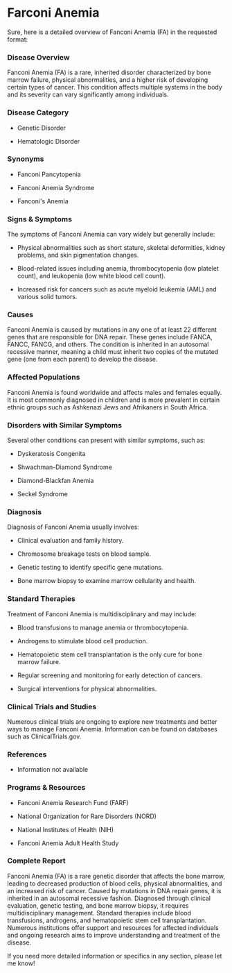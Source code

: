 # Farconi Anemia
Sure, here is a detailed overview of Fanconi Anemia (FA) in the requested format:

### Disease Overview
Fanconi Anemia (FA) is a rare, inherited disorder characterized by bone marrow failure, physical abnormalities, and a higher risk of developing certain types of cancer. This condition affects multiple systems in the body and its severity can vary significantly among individuals.

### Disease Category
- Genetic Disorder
- Hematologic Disorder

### Synonyms
- Fanconi Pancytopenia
- Fanconi Anemia Syndrome
- Fanconi's Anemia

### Signs & Symptoms
The symptoms of Fanconi Anemia can vary widely but generally include:
- Physical abnormalities such as short stature, skeletal deformities, kidney problems, and skin pigmentation changes.
- Blood-related issues including anemia, thrombocytopenia (low platelet count), and leukopenia (low white blood cell count).
- Increased risk for cancers such as acute myeloid leukemia (AML) and various solid tumors.

### Causes
Fanconi Anemia is caused by mutations in any one of at least 22 different genes that are responsible for DNA repair. These genes include FANCA, FANCC, FANCG, and others. The condition is inherited in an autosomal recessive manner, meaning a child must inherit two copies of the mutated gene (one from each parent) to develop the disease.

### Affected Populations
Fanconi Anemia is found worldwide and affects males and females equally. It is most commonly diagnosed in children and is more prevalent in certain ethnic groups such as Ashkenazi Jews and Afrikaners in South Africa.

### Disorders with Similar Symptoms
Several other conditions can present with similar symptoms, such as:
- Dyskeratosis Congenita
- Shwachman-Diamond Syndrome
- Diamond-Blackfan Anemia
- Seckel Syndrome

### Diagnosis
Diagnosis of Fanconi Anemia usually involves:
- Clinical evaluation and family history.
- Chromosome breakage tests on blood sample.
- Genetic testing to identify specific gene mutations.
- Bone marrow biopsy to examine marrow cellularity and health.

### Standard Therapies
Treatment of Fanconi Anemia is multidisciplinary and may include:
- Blood transfusions to manage anemia or thrombocytopenia.
- Androgens to stimulate blood cell production.
- Hematopoietic stem cell transplantation is the only cure for bone marrow failure.
- Regular screening and monitoring for early detection of cancers.
- Surgical interventions for physical abnormalities.

### Clinical Trials and Studies
Numerous clinical trials are ongoing to explore new treatments and better ways to manage Fanconi Anemia. Information can be found on databases such as ClinicalTrials.gov.

### References
- Information not available

### Programs & Resources
- Fanconi Anemia Research Fund (FARF)
- National Organization for Rare Disorders (NORD)
- National Institutes of Health (NIH)
- Fanconi Anemia Adult Health Study

### Complete Report
Fanconi Anemia (FA) is a rare genetic disorder that affects the bone marrow, leading to decreased production of blood cells, physical abnormalities, and an increased risk of cancer. Caused by mutations in DNA repair genes, it is inherited in an autosomal recessive fashion. Diagnosed through clinical evaluation, genetic testing, and bone marrow biopsy, it requires multidisciplinary management. Standard therapies include blood transfusions, androgens, and hematopoietic stem cell transplantation. Numerous institutions offer support and resources for affected individuals and ongoing research aims to improve understanding and treatment of the disease.

If you need more detailed information or specifics in any section, please let me know!
